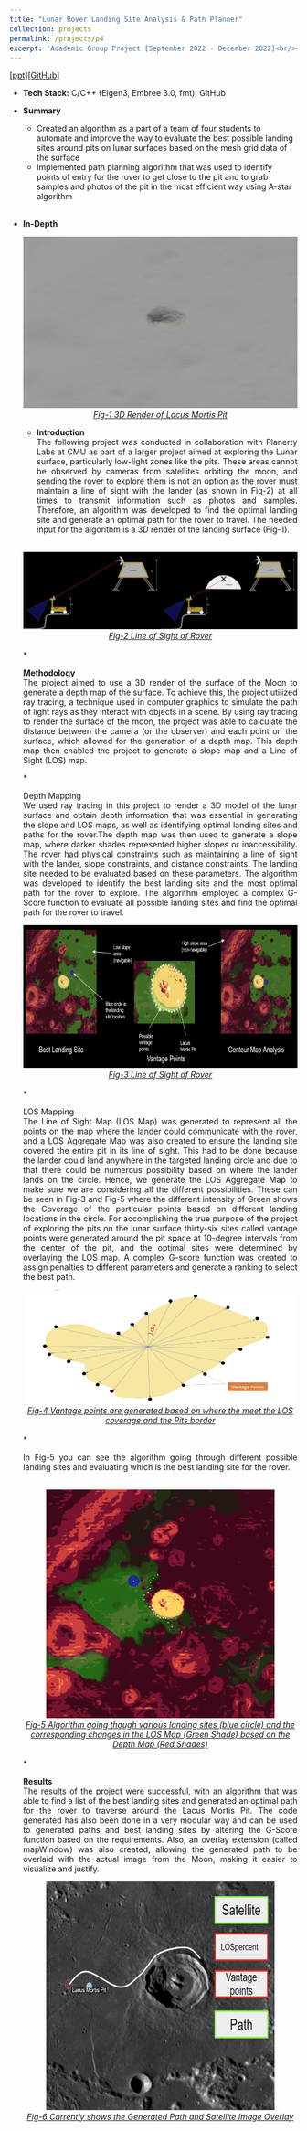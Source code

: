 ```yaml
---
title: "Lunar Rover Landing Site Analysis & Path Planner"
collection: projects
permalink: /projects/p4
excerpt: 'Academic Group Project [September 2022 - December 2022]<br/><img src="/images/Lunar_project_Site_Evaluator_Working.gif" style="width:300px;height:300px;">'
---
```

[[ppt]](https://docs.google.com/presentation/d/14eA6XsbJ2c8gRGJ7MdhdhHJT0oORI3D_/edit?usp=sharing&ouid=114350528429388663351&rtpof=true&sd=true)[[GitHub]](https://github.com/FanFeast/Landing_Site_Navigation_and_Path_Planning)

* <b>Tech Stack:</b> C/C++ (Eigen3, Embree 3.0, fmt), GitHub 
* <b> Summary </b>
  * Created an algorithm as a part of a team of four students to automate and improve the way to evaluate the best possible landing sites around pits on lunar surfaces based on the mesh grid data of the surface
  *  Implemented path planning algorithm that was used to identify points of entry for the rover to get close to the pit and to grab samples and photos of the pit in the most efficient way using A-star algorithm
  <br><br>
* <b> In-Depth </b>
  <div style="text-align:center">
    <img src="/images/Lunar_project_pit_3d.png" alt="PIT" style="width:500px;height:300px;">
  </div>
  <figcaption style="text-align: center;"><u><em>Fig-1 3D Render of Lacus Mortis Pit</em></u></figcaption>
  
  * <p style="text-align: justify;"><b>Introduction</b><br>The following project was conducted in collaboration with Planerty Labs at CMU as part of a larger project aimed at exploring the Lunar surface,     particularly low-light zones like the pits. These areas cannot be observed by cameras from satellites orbiting the moon, and sending the rover to explore   them is not an option as the rover must maintain a line of sight with the lander (as shown in Fig-2) at all times to transmit information such as photos  and samples. Therefore, an algorithm was developed to find the optimal landing site and generate an optimal path for the rover to travel. The needed input  for the algorithm is a 3D render of the landing surface (Fig-1).</p>
  <br>
  <div style="display: flex; flex-direction: row; justify-content: center; align-items: center;">
    <div style="width: 50%; text-align: center;">
      <img src="/images/Lunar_project_LOS1.png" style="width: 100%;" />
    </div>
    <div style="width: 50%; text-align: center;">
      <img src="/images/Lunar_project_LOS2.png" style="width: 100%;" />
    </div>
  </div>
  <figcaption style="text-align: center;"><em><u>Fig-2 Line of Sight of Rover</u></em></figcaption>
  <br>
  * <p style="text-align: justify;"><b>Methodology</b><br>The project aimed to use a 3D render of the surface of the Moon to generate a depth map of the surface. To achieve this, the project utilized ray tracing, a technique used in computer graphics to simulate the path of light rays as they interact with objects in a scene. By using ray tracing to render the surface of the moon, the project was able to calculate the distance between the camera (or the observer) and each point on the surface, which allowed for the generation of a depth map. This depth map then enabled the project to generate a slope map and a Line of Sight (LOS) map. </p>
  * <p style="text-align: justify;">Depth Mapping<br>We used ray tracing in this project to render a 3D model of the lunar surface and obtain depth information that was essential in generating the slope and LOS maps, as well as identifying optimal landing sites and paths for the rover.The depth map was then used to generate a slope map, where darker shades represented higher slopes or inaccessibility. The rover had physical constraints such as maintaining a line of sight with the lander, slope constraints, and distance constraints. The landing site needed to be evaluated based on these parameters. The algorithm was developed to identify the best landing site and the most optimal path for the rover to explore. The algorithm employed a complex G-Score function to evaluate all possible landing sites and find the optimal path for the rover to travel.</p>

  <div style="text-align:center">
    <img src="/images/Lunar_project_output.png" alt="output" style="width:500px;height:250px;">
  </div>
  <figcaption style="text-align: center;"><em><u>Fig-3 Line of Sight of Rover</u></em></figcaption>
  <br>
  * <p style="text-align: justify;">LOS Mapping<br>The Line of Sight Map (LOS Map) was generated to represent all the points on the map where the lander could communicate with the rover, and a LOS Aggregate Map was also created to ensure the landing site covered the entire pit in its line of sight. This had to be done because the lander could land anywhere in the targeted landing circle and due to that there could be numerous possibility based on where the lander lands on the circle. Hence, we generate the LOS Aggregate Map to make sure we are considering all the different possibilities. These can be seen in Fig-3 and Fig-5 where the different intensity of Green shows the Coverage of the particular points based on different landing locations in the circle. For accomplishing the true purpose of the project of exploring the pits on the lunar surface thirty-six sites called vantage points were generated around the pit space at 10-degree intervals from the center of the pit, and the optimal sites were determined by overlaying the LOS map. A complex G-score function was created to assign penalties to different parameters and generate a ranking to select the best path.</p>

  <div style="text-align:center">
    <img src="/images/Lunar_project_Vantage_Point_generation.png" alt="Vantage Point Generation" style="width:500px;height:200px;">
  </div>
  <figcaption style="text-align: center;"><u><em>Fig-4 Vantage points are generated based on where the meet the LOS coverage and the Pits border</em></u></figcaption>
  <br>
  * <p style="text-align: justify;">In Fig-5 you can see the algorithm going through different possible landing sites and evaluating which is the best landing site for the rover.</p> 
  <br>  
  <div style="text-align:center">
    <img src="/images/Lunar_project_Site_Evaluator_Working.gif" alt="Working" style="width:400px;height:400px;">
  </div>
  <figcaption style="text-align: center;"><u><em>Fig-5 Algorithm going though various landing sites (blue circle) and the 
    corresponding changes in the LOS Map (Green Shade) based on the Depth Map (Red Shades)</em></u></figcaption>
  <br>
  * <p style="text-align: justify;"><b>Results</b><br>The results of the project were successful, with an algorithm that was able to find a list of the best landing sites and generated an optimal path for the rover to traverse around the Lacus Mortis Pit. The code generated has also been done in a very modular way and can be used to generated paths and best landing sites by altering the G-Score function based on the requirements. Also, an overlay extension (called mapWindow) was also created, allowing the generated path to be overlaid with the actual image from the Moon, making it easier to visualize and justify.</p>

  <div style="text-align:center">
    <img src="/images/Lunar_project_overlay.png" alt="Overlay" style="width:400px;height:400px;">
  </div>
  <figcaption style="text-align: center;"><u><em>Fig-6 Currently shows the Generated Path and Satellite Image Overlay</em></u></figcaption>
